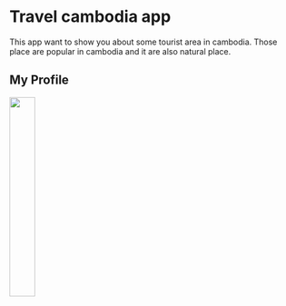 <h1>Travel cambodia app</h1> 
This app want to show you about some tourist area in cambodia. Those place 
are popular in cambodia and it are also natural place.
<h2>My Profile</h2>
<img src="https://avatars1.githubusercontent.com/u/28787774?s=460&v=4"style="width:30%;height:30%;">


